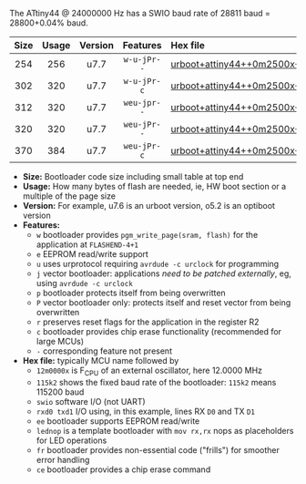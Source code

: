 The ATtiny44 @ 24000000 Hz has a SWIO baud rate of 28811 baud = 28800+0.04% baud.

|Size|Usage|Version|Features|Hex file|
|:-:|:-:|:-:|:-:|:--|
|254|256|u7.7|`w-u-jPr--`|[urboot+attiny44++0m2500x++++0k3_swio_rxb0_txb1_lednop.hex](https://raw.githubusercontent.com/stefanrueger/urboot.hex/main/mcus/attiny44/external_oscillator/fcpu++0m2500_Hz/br++++0k3_bps/urboot+attiny44++0m2500x++++0k3_swio_rxb0_txb1_lednop.hex)|
|302|320|u7.7|`w-u-jPr-c`|[urboot+attiny44++0m2500x++++0k3_swio_rxb0_txb1_lednop_fr_ce.hex](https://raw.githubusercontent.com/stefanrueger/urboot.hex/main/mcus/attiny44/external_oscillator/fcpu++0m2500_Hz/br++++0k3_bps/urboot+attiny44++0m2500x++++0k3_swio_rxb0_txb1_lednop_fr_ce.hex)|
|312|320|u7.7|`weu-jpr--`|[urboot+attiny44++0m2500x++++0k3_swio_rxb0_txb1_ee_lednop.hex](https://raw.githubusercontent.com/stefanrueger/urboot.hex/main/mcus/attiny44/external_oscillator/fcpu++0m2500_Hz/br++++0k3_bps/urboot+attiny44++0m2500x++++0k3_swio_rxb0_txb1_ee_lednop.hex)|
|320|320|u7.7|`weu-jPr--`|[urboot+attiny44++0m2500x++++0k3_swio_rxb0_txb1_ee.hex](https://raw.githubusercontent.com/stefanrueger/urboot.hex/main/mcus/attiny44/external_oscillator/fcpu++0m2500_Hz/br++++0k3_bps/urboot+attiny44++0m2500x++++0k3_swio_rxb0_txb1_ee.hex)|
|370|384|u7.7|`weu-jPr-c`|[urboot+attiny44++0m2500x++++0k3_swio_rxb0_txb1_ee_lednop_fr_ce.hex](https://raw.githubusercontent.com/stefanrueger/urboot.hex/main/mcus/attiny44/external_oscillator/fcpu++0m2500_Hz/br++++0k3_bps/urboot+attiny44++0m2500x++++0k3_swio_rxb0_txb1_ee_lednop_fr_ce.hex)|

- **Size:** Bootloader code size including small table at top end
- **Usage:** How many bytes of flash are needed, ie, HW boot section or a multiple of the page size
- **Version:** For example, u7.6 is an urboot version, o5.2 is an optiboot version
- **Features:**
  + `w` bootloader provides `pgm_write_page(sram, flash)` for the application at `FLASHEND-4+1`
  + `e` EEPROM read/write support
  + `u` uses urprotocol requiring `avrdude -c urclock` for programming
  + `j` vector bootloader: applications *need to be patched externally*, eg, using `avrdude -c urclock`
  + `p` bootloader protects itself from being overwritten
  + `P` vector bootloader only: protects itself and reset vector from being overwritten
  + `r` preserves reset flags for the application in the register R2
  + `c` bootloader provides chip erase functionality (recommended for large MCUs)
  + `-` corresponding feature not present
- **Hex file:** typically MCU name followed by
  + `12m0000x` is F<sub>CPU</sub> of an external oscillator, here 12.0000 MHz
  + `115k2` shows the fixed baud rate of the bootloader: `115k2` means 115200 baud
  + `swio` software I/O (not UART)
  + `rxd0 txd1` I/O using, in this example, lines RX `D0` and TX `D1`
  + `ee` bootloader supports EEPROM read/write
  + `lednop` is a template bootloader with `mov rx,rx` nops as placeholders for LED operations
  + `fr` bootloader provides non-essential code ("frills") for smoother error handling
  + `ce` bootloader provides a chip erase command
